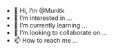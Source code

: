 - 👋 Hi, I’m @Munitk
- 👀 I’m interested in ...
- 🌱 I’m currently learning ...
- 💞️ I’m looking to collaborate on ...
- 📫 How to reach me ...

<!---
Munitk/Munitk is a ✨ special ✨ repository because its `README.md` (this file) appears on your GitHub profile.
You can click the Preview link to take a look at your changes.
--->
